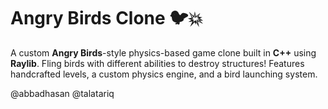 # Angry Birds Clone 🐦💥

A custom **Angry Birds**-style physics-based game clone built in **C++** using **Raylib**. Fling birds with different abilities to destroy structures! 
Features handcrafted levels, a custom physics engine, and a bird launching system.

@abbadhasan
@talatariq
